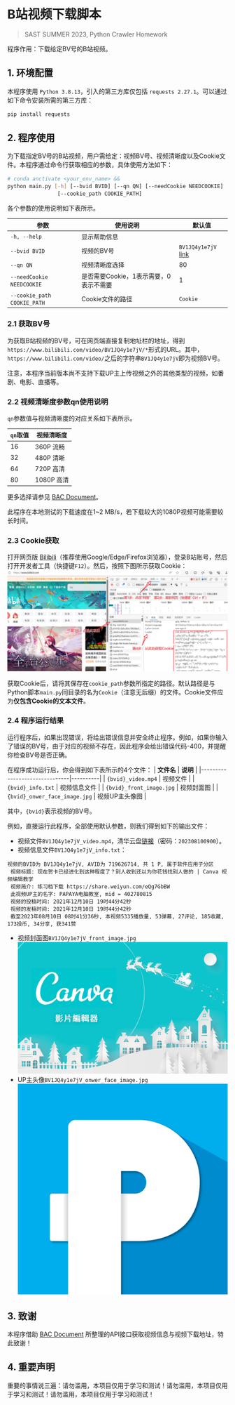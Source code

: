 # B站视频下载脚本

> SAST SUMMER 2023, Python Crawler Homework

程序作用：下载给定BV号的B站视频。

## 1. 环境配置
本程序使用 `Python 3.8.13`，引入的第三方库仅包括 `requests 2.27.1`。可以通过如下命令安装所需的第三方库：
```bash
pip install requests
```

## 2. 程序使用
为下载指定BV号的B站视频，用户需给定：视频BV号、视频清晰度以及Cookie文件。本程序通过命令行获取相应的参数，具体使用方法如下：

```bash
# conda anctivate <your_env_name> && 
python main.py [-h] [--bvid BVID] [--qn QN] [--needCookie NEEDCOOKIE]
                [--cookie_path COOKIE_PATH]
```

各个参数的使用说明如下表所示。

| **参数**                      | **使用说明**                             | **默认值**|
|-----------------------------| --------------------------------------|---|
| `-h, --help`                | 显示帮助信息                               ||
| `--bvid BVID`               | 视频的BV号                               |`BV1JQ4y1e7jV` [link](https://www.bilibili.com/video/BV1JQ4y1e7jV/)|
| `--qn QN`                   | 视频清晰度选择                              |80|
| `--needCookie NEEDCOOKIE`   | 是否需要Cookie，1表示需要，0表示不需要              |1|
| `--cookie_path COOKIE_PATH` | Cookie文件的路径 |`Cookie`|

### 2.1 获取BV号
为获取B站视频的BV号，可在网页端直接复制地址栏的地址，得到`https://www.bilibili.com/video/BV1JQ4y1e7jV/*`形式的URL。其中，`https://www.bilibili.com/video/`之后的字符串`BV1JQ4y1e7jV`即为视频BV号。

注意，本程序当前版本尚不支持下载UP主上传视频之外的其他类型的视频，如番剧、电影、直播等。

### 2.2 视频清晰度参数qn使用说明

`qn`参数值与视频清晰度的对应关系如下表所示。

| **`qn`取值** | **视频清晰度** |
|------------|-----------|
| 16         | 360P 流畅   |
| 32         | 480P 清晰   |
| 64         | 720P 高清   |
| 80         | 1080P 高清  |

更多选择请参见 [BAC Document](https://socialsisteryi.github.io/bilibili-API-collect/docs/video/videostream_url.html#qn%E8%A7%86%E9%A2%91%E6%B8%85%E6%99%B0%E5%BA%A6%E6%A0%87%E8%AF%86)。

此程序在本地测试的下载速度在1~2 MB/s，若下载较大的1080P视频可能需要较长时间。

### 2.3 Cookie获取

打开网页版 [Bilibili](https://www.bilibili.com/)（推荐使用Google/Edge/Firefox浏览器），登录B站账号，然后打开开发者工具（快捷键`F12`）。然后，按照下图所示获取Cookie：
![cookie instruction image](images/Cookie_instructions.png)

获取Cookie后，请将其保存在`cookie_path`参数所指定的路径。默认路径是与Python脚本`main.py`同目录的名为`Cookie`（注意无后缀）的文件。Cookie文件应为**仅包含Cookie的文本文件**。

### 2.4 程序运行结果

运行程序后，如果出现错误，将给出错误信息并安全终止程序。例如，如果你输入了错误的BV号，由于对应的视频不存在，因此程序会给出错误代码-400，并提醒你检查BV号是否正确。

在程序成功运行后，你会得到如下表所示的4个文件：
| **文件名**                       | **说明**   |
|-------------------------------|----------|
| `{bvid}_video.mp4`            | 视频文件     |
| `{bvid}_info.txt`             | 视频信息文件   |
| `{bvid}_front_image.jpg`      | 视频封面图    |
| `{bvid}_onwer_face_image.jpg` | 视频UP主头像图 |

其中，`{bvid}`表示视频的BV号。

例如，直接运行此程序，全部使用默认参数，则我们得到如下的输出文件：
- 视频文件`BV1JQ4y1e7jV_video.mp4`，清华云盘[链接](https://cloud.tsinghua.edu.cn/f/78bea6c2d8e44a3db509/)（密码：`202308100900`）。
- 视频信息文件`BV1JQ4y1e7jV_info.txt`：
```
视频的BVID为 BV1JQ4y1e7jV, AVID为 719626714, 共 1 P, 属于软件应用子分区
 视频标题: 现在贺卡已经进化到这种程度了？别人收到还以为你花钱找别人做的 | Canva 视频编辑教学
 视频简介: 练习档下载 https://share.weiyun.com/eQg7GbBW
 此视频UP主的名字: PAPAYA电脑教室, mid = 402780815
 视频的投稿时间: 2021年12月10日 19时44分42秒
 视频的发稿时间: 2021年12月10日 19时44分42秒
 截至2023年08月10日 08时41分36秒, 本视频5335播放量, 53弹幕, 27评论, 185收藏, 173投币, 34分享, 获341赞
```
- 视频封面图`BV1JQ4y1e7jV_front_image.jpg`
![front image](output/BV1JQ4y1e7jV_front_image.jpg)
- UP主头像`BV1JQ4y1e7jV_onwer_face_image.jpg`
![onwer face](output/BV1JQ4y1e7jV_onwer_face_image.jpg)



## 3. 致谢
本程序借助 [BAC Document](https://socialsisteryi.github.io/bilibili-API-collect/) 所整理的API接口获取视频信息与视频下载地址，特此致谢！


## 4. 重要声明
重要的事情说三遍：请勿滥用，本项目仅用于学习和测试！请勿滥用，本项目仅用于学习和测试！请勿滥用，本项目仅用于学习和测试！

